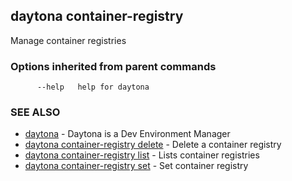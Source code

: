 ## daytona container-registry

Manage container registries

### Options inherited from parent commands

```
      --help   help for daytona
```

### SEE ALSO

* [daytona](daytona.md)	 - Daytona is a Dev Environment Manager
* [daytona container-registry delete](daytona_container-registry_delete.md)	 - Delete a container registry
* [daytona container-registry list](daytona_container-registry_list.md)	 - Lists container registries
* [daytona container-registry set](daytona_container-registry_set.md)	 - Set container registry

